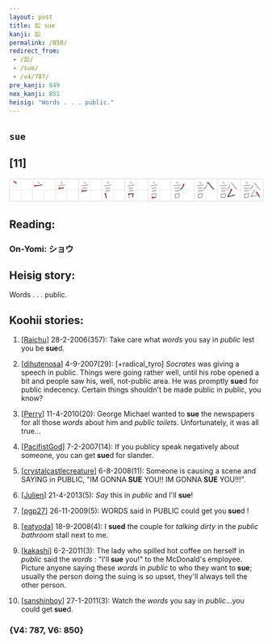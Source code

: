 ```yaml
---
layout: post
title: 訟 sue
kanji: 訟
permalink: /850/
redirect_from:
 - /訟/
 - /sue/
 - /v4/787/
pre_kanji: 849
nex_kanji: 851
heisig: "Words . . . public."
---
```


## `sue`

## [11]

<div class="stroke"><img src="../images/E8A89F.png" /></div>

## Reading:

### On-Yomi: ショウ

## Heisig story:

Words . . . public.

## Koohii stories:

1) [<a href="http://kanji.koohii.com/profile/Raichu">Raichu</a>] 28-2-2006(357): Take care what <em>words</em> you say in <em>public</em> lest you be<strong> sue</strong>d.

2) [<a href="http://kanji.koohii.com/profile/dihutenosa">dihutenosa</a>] 4-9-2007(29): [+radical_tyro] <em>Socrates</em> was giving a speech in public. Things were going rather well, until his robe opened a bit and people saw his, well, not-public area. He was promptly <strong>sue</strong>d for public indecency. Certain things shouldn&#039;t be made public in public, you know?

3) [<a href="http://kanji.koohii.com/profile/Perry">Perry</a>] 11-4-2010(20): George Michael wanted to<strong> sue</strong> the newspapers for all those <em>words</em> about him and <em>public toilets</em>. Unfortunately, it was all true...

4) [<a href="http://kanji.koohii.com/profile/PacifistGod">PacifistGod</a>] 7-2-2007(14): If you publicy speak negatively about someone, you can get<strong> sue</strong>d for slander.

5) [<a href="http://kanji.koohii.com/profile/crystalcastlecreature">crystalcastlecreature</a>] 6-8-2008(11): Someone is causing a scene and SAYING in PUBLIC, &quot;IM GONNA<strong> SUE</strong> YOU!! IM GONNA<strong> SUE</strong> YOU!!!&quot;.

6) [<a href="http://kanji.koohii.com/profile/Julien">Julien</a>] 21-4-2013(5): <em>Say</em> this in <em>public</em> and I&#039;ll <strong>sue</strong>!

7) [<a href="http://kanji.koohii.com/profile/pgp27">pgp27</a>] 26-11-2009(5): WORDS said in PUBLIC could get you<strong> sue</strong>d !

8) [<a href="http://kanji.koohii.com/profile/eatyoda">eatyoda</a>] 18-9-2008(4): I <strong>sued</strong> the couple for <em>talking dirty</em> in the <em>public bathroom</em> stall next to me.

9) [<a href="http://kanji.koohii.com/profile/kakashi">kakashi</a>] 6-2-2011(3): The lady who spilled hot coffee on herself in <em>public</em> said the <em>words</em> : &quot;I&#039;ll<strong> sue</strong> you!&quot; to the McDonald&#039;s employee. Picture anyone saying these <em>words</em> in <em>public</em> to who they want to<strong> sue</strong>; usually the person doing the suing is so upset, they&#039;ll always tell the other person.

10) [<a href="http://kanji.koohii.com/profile/sanshinboy">sanshinboy</a>] 27-1-2011(3): Watch the <em>words</em> you say in <em>public</em>...you could get<strong> sue</strong>d.

### {V4: 787, V6: 850}
